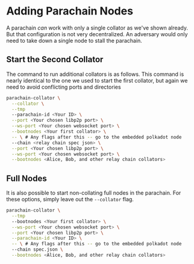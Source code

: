 # Adding Parachain Nodes

A parachain _can_ work with only a single collator as we've shown already. But that configuration is
not very decentralized. An adversary would only need to take down a single node to stall the
parachain.

## Start the Second Collator

The command to run additional collators is as follows. This command is nearly identical to the one
we used to start the first collator, but again we need to avoid conflicting ports and directories

```bash
parachain-collator \
  --collator \
  --tmp
  --parachain-id <Your ID> \
  --port <Your chosen libp2p port> \
  --ws-port <Your chosen websocket port> \
  --bootnodes <Your first collator> \
  -- \ # Any flags after this -- go to the embedded polkadot node
  --chain <relay chain spec json> \
  --port <Your chosen libp2p port> \
  --ws-port <Your chosen websocket port> \
  --bootnodes <Alice, Bob, and other relay chain collators>
```

## Full Nodes

It is also possible to start non-collating full nodes in the parachain. For these options, simply
leave out the `--collator` flag.

```bash
parachain-collator \
  --tmp
  --bootnodes <Your first collator> \
  --ws-port <Your chosen websocket port> \
  --port <Your chosen libp2p port> \
  --parachain-id <Your ID> \
  -- \ # Any flags after this -- go to the embedded polkadot node
  --chain spec.json \
  --bootnodes <Alice, Bob, and other relay chain collators>
```
